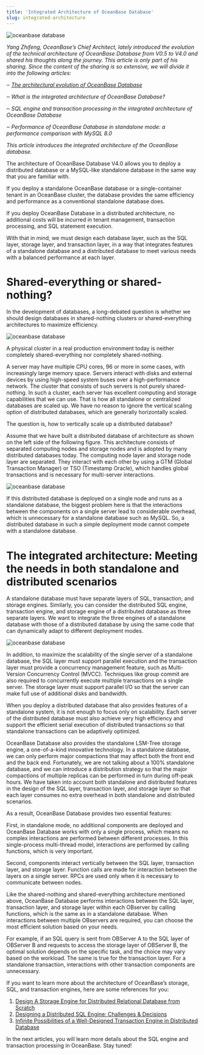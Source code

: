 ```yaml
---
title: 'Integrated Architecture of OceanBase Database'
slug: integrated-architecture
---
```


![oceanbase database](https://obportal.s3.ap-southeast-1.amazonaws.com/obc-blog/img/d105da79260f4d6a8a03571e4a2b17091682302303091.jpg)

_Yang Zhifeng, OceanBase’s Chief Architect, lately introduced the evolution of the technical architecture of OceanBase Database from V0.5 to V4.0 and shared his thoughts along the journey. This article is only part of his sharing. Since the content of the sharing is so extensive, we will divide it into the following articles:_

_‒_ [_The architectural evolution of OceanBase Database_](https://medium.com/@oceanbase/the-architectural-evolution-of-oceanbase-database-9ab70506fc15)

<!-- truncate -->

_‒ What is the integrated architecture of OceanBase Database?_

_‒ SQL engine and transaction processing in the integrated architecture of OceanBase Database_

_‒ Performance of OceanBase Database in standalone mode: a performance comparison with MySQL 8.0_

_This article introduces the integrated architecture of the OceanBase database._

The architecture of OceanBase Database V4.0 allows you to deploy a distributed database or a MySQL-like standalone database in the same way that you are familiar with.

If you deploy a standalone OceanBase database or a single-container tenant in an OceanBase cluster, the database provides the same efficiency and performance as a conventional standalone database does.

If you deploy OceanBase Database in a distributed architecture, no additional costs will be incurred in tenant management, transaction processing, and SQL statement execution.

With that in mind, we must design each database layer, such as the SQL layer, storage layer, and transaction layer, in a way that integrates features of a standalone database and a distributed database to meet various needs with a balanced performance at each layer.

# Shared-everything or shared-nothing?

In the development of databases, a long-debated question is whether we should design databases in shared-nothing clusters or shared-everything architectures to maximize efficiency.

![oceanbase database](https://obportal.s3.ap-southeast-1.amazonaws.com/obc-blog/img/d105da79260f4d6a8a03571e4a2b17091682302331364.jpg)

A physical cluster in a real production environment today is neither completely shared-everything nor completely shared-nothing.

A server may have multiple CPU cores, 96 or more in some cases, with increasingly large memory space. Servers interact with disks and external devices by using high-speed system buses over a high-performance network. The cluster that consists of such servers is not purely shared-nothing. In such a cluster, each server has excellent computing and storage capabilities that we can use. That is how all standalone or centralized databases are scaled up. We have no reason to ignore the vertical scaling option of distributed databases, which are generally horizontally scaled.

The question is, how to vertically scale up a distributed database?

Assume that we have built a distributed database of architecture as shown on the left side of the following figure. This architecture consists of separated computing nodes and storage nodes and is adopted by many distributed databases today. The computing node layer and storage node layer are separated. They interact with each other by using a GTM (Global Transaction Manager) or TSO (Timestamp Oracle), which handles global transactions and is necessary for multi-server interactions.

![oceanbase database](https://obportal.s3.ap-southeast-1.amazonaws.com/obc-blog/img/d105da79260f4d6a8a03571e4a2b17091682302372544.jpg)

If this distributed database is deployed on a single node and runs as a standalone database, the biggest problem here is that the interactions between the components on a single server lead to considerable overhead, which is unnecessary for a standalone database such as MySQL. So, a distributed database in such a simple deployment mode cannot compete with a standalone database.

# The integrated architecture: Meeting the needs in both standalone and distributed scenarios

A standalone database must have separate layers of SQL, transaction, and storage engines. Similarly, you can consider the distributed SQL engine, transaction engine, and storage engine of a distributed database as three separate layers. We want to integrate the three engines of a standalone database with those of a distributed database by using the same code that can dynamically adapt to different deployment modes.

![oceanbase database](https://obportal.s3.ap-southeast-1.amazonaws.com/obc-blog/img/d105da79260f4d6a8a03571e4a2b17091682302392770.jpg)

In addition, to maximize the scalability of the single server of a standalone database, the SQL layer must support parallel execution and the transaction layer must provide a concurrency management feature, such as Multi-Version Concurrency Control (MVCC). Techniques like group commit are also required to concurrently execute multiple transactions on a single server. The storage layer must support parallel I/O so that the server can make full use of additional disks and bandwidth.

When you deploy a distributed database that also provides features of a standalone system, it is not enough to focus only on scalability. Each server of the distributed database must also achieve very high efficiency and support the efficient serial execution of distributed transactions so that standalone transactions can be adaptively optimized.

OceanBase Database also provides the standalone LSM-Tree storage engine, a one-of-a-kind innovative technology. In a standalone database, we can only perform major compactions that may affect both the front end and the back end. Fortunately, we are not talking about a 100% standalone database, and we can introduce a distribution strategy so that the major compactions of multiple replicas can be performed in turn during off-peak hours. We have taken into account both standalone and distributed features in the design of the SQL layer, transaction layer, and storage layer so that each layer consumes no extra overhead in both standalone and distributed scenarios.

As a result, OceanBase Database provides two essential features:

First, in standalone mode, no additional components are deployed and OceanBase Database works with only a single process, which means no complex interactions are performed between different processes. In this single-process multi-thread model, interactions are performed by calling functions, which is very important.

Second, components interact vertically between the SQL layer, transaction layer, and storage layer. Function calls are made for interaction between the layers on a single server. RPCs are used only when it is necessary to communicate between nodes.

Like the shared-nothing and shared-everything architecture mentioned above, OceanBase Database performs interactions between the SQL layer, transaction layer, and storage layer within each OBserver by calling functions, which is the same as in a standalone database. When interactions between multiple OBservers are required, you can choose the most efficient solution based on your needs.

For example, if an SQL query is sent from OBServer A to the SQL layer of OBServer B and requests to access the storage layer of OBServer B, the optimal solution depends on the specific task, and the choice may vary based on the workload. The same is true for the transaction layer. For a standalone transaction, interactions with other transaction components are unnecessary.

If you want to learn more about the architecture of OceanBase’s storage, SQL, and transaction engines, here are some references for you:

1.  [Design A Storage Engine for Distributed Relational Database from Scratch](https://medium.com/@oceanbase/design-a-storage-engine-for-distributed-relational-database-from-scratch-a27d69a47fe0)
2.  [Designing a Distributed SQL Engine: Challenges & Decisions](https://medium.com/@oceanbase/designing-a-distributed-sql-engine-challenges-decisions-52bea749b2f0)
3.  [Infinite Possibilities of a Well-Designed Transaction Engine in Distributed Database](https://medium.com/@oceanbase/infinite-possibilities-of-a-well-designed-transaction-engine-in-distributed-database-273dd2ad3c5d)

In the next articles, you will learn more details about the SQL engine and transaction processing in OceanBase. Stay tuned!
